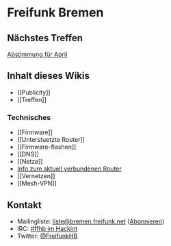 # Freifunk Bremen

## Nächstes Treffen
[Abstimmung für April](https://dudle.hackerspace-bremen.de/Freifunk_Treffen_April/)

## Inhalt dieses Wikis
* [[Publicity]]
* [[Treffen]]

### Technisches
* [[Firmware]]
 * [[Unterstuetzte Router]] 
 * [[Firmware-flashen]]
* [[DNS]]
* [[Netze]]
 * [Info zum aktuell verbundenen Router](http://node.ffhb)
 * [[Vernetzen]]
 * [[Mesh-VPN]]

## Kontakt
* Mailingliste: [liste@bremen.freifunk.net](mailto:liste@bremen.freifunk.net) ([Abonnieren](https://planetcyborg.de/mailman/listinfo/ff-bremen))
* IRC: [#ffhb im Hackint](irc:://irc.hackint.org/ffhb)
* Twitter: [@FreifunkHB](https://twitter.com/FreifunkHB)  